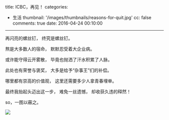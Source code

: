 title: ICBC，再见！
categories:
  - 生活
thumbnail: '/images/thumbnails/reasons-for-quit.jpg'
cc: false
comments: true
date: 2016-04-24 00:10:00

---

再闪亮的螺丝钉，
终究是螺丝钉。
<!-- more -->
熬是大多数人的宿命，
默默忍受着大企业病。

或许能守得云开雾散，
毕竟也抛洒了汗水积累了人脉。

此处也有荣誉与褒奖，
大多是给予“杂事王”们的补偿。

哪里都有崇高的价值观，
这里还需要多少人拿青春埋单。

最终我抬起头迈出这一步，
难免一丝遗憾，
却收获久违的释然！

so，一图以蔽之。

![](/images/posts/reasons-for-quit/why_will_change_jobs.jpg)